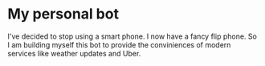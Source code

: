 My personal bot
=========================

I've decided to stop using a smart phone. I now have a fancy flip phone. So I am building myself this bot to provide the conviniences of modern services like weather updates and Uber.
